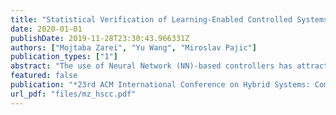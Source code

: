 ```yaml
---
title: "Statistical Verification of Learning-Enabled Controlled Systems"
date: 2020-01-01
publishDate: 2019-11-28T23:30:43.966331Z
authors: ["Mojtaba Zarei", "Yu Wang", "Miroslav Pajic"]
publication_types: ["1"]
abstract: "The use of Neural Network (NN)-based controllers has attracted significant attentions in recent years. However, due to the complexity and non-linearity of such NN-based cyber-physical systems (CPS), existing verification techniques that employ exhaustive state-space search, face significant scalability challenges; this effectively limits their capability for analyzing real-world CPS. Consequently, in this work, we focus on the use of Statistical Model Checking (SMC) for verifying complex NN-controlled CPS. Using an SMC approach based on Clopper-Pearson confidence levels, we verify from samples specifications defined by Signal Temporal Logic (STL) formulas. Specifically, we consider three CPS benchmarks with varying levels of plant and controller complexity, as well as the type of considered STL properties -- reachability property for a mountain car, safety property for a bipedal robot, and control performance of the closed-loop magnet levitation system. On these benchmarks, we show that SMC methods can be successfully used to provide high-assurance for learning-based CPS."
featured: false
publication: "*23rd ACM International Conference on Hybrid Systems: Computation and Control (HSCC) (Accepted)*"
url_pdf: "files/mz_hscc.pdf"
---
```


